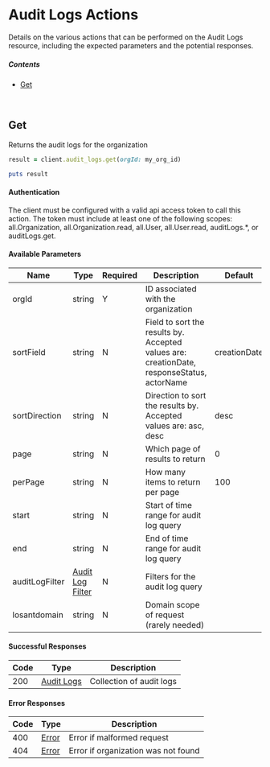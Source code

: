 # Audit Logs Actions

Details on the various actions that can be performed on the
Audit Logs resource, including the expected
parameters and the potential responses.

##### Contents

*   [Get](#get)

<br/>

## Get

Returns the audit logs for the organization

```ruby
result = client.audit_logs.get(orgId: my_org_id)

puts result
```

#### Authentication
The client must be configured with a valid api access token to call this
action. The token must include at least one of the following scopes:
all.Organization, all.Organization.read, all.User, all.User.read, auditLogs.*, or auditLogs.get.

#### Available Parameters

| Name | Type | Required | Description | Default | Example |
| ---- | ---- | -------- | ----------- | ------- | ------- |
| orgId | string | Y | ID associated with the organization |  | 575ed6e87ae143cd83dc4aa8 |
| sortField | string | N | Field to sort the results by. Accepted values are: creationDate, responseStatus, actorName | creationDate | creationDate |
| sortDirection | string | N | Direction to sort the results by. Accepted values are: asc, desc | desc | asc |
| page | string | N | Which page of results to return | 0 | 0 |
| perPage | string | N | How many items to return per page | 100 | 10 |
| start | string | N | Start of time range for audit log query |  | 1465790400000 |
| end | string | N | End of time range for audit log query |  | 1465790400000 |
| auditLogFilter | [Audit Log Filter](_schemas.md#audit-log-filter) | N | Filters for the audit log query |  | [Audit Log Filter Example](_schemas.md#audit-log-filter-example) |
| losantdomain | string | N | Domain scope of request (rarely needed) |  | example.com |

#### Successful Responses

| Code | Type | Description |
| ---- | ---- | ----------- |
| 200 | [Audit Logs](_schemas.md#audit-logs) | Collection of audit logs |

#### Error Responses

| Code | Type | Description |
| ---- | ---- | ----------- |
| 400 | [Error](_schemas.md#error) | Error if malformed request |
| 404 | [Error](_schemas.md#error) | Error if organization was not found |
